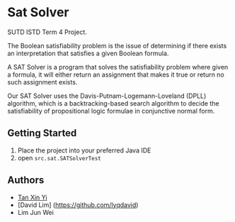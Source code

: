 Sat Solver
===

SUTD ISTD Term 4 Project. 

The Boolean satisfiability problem is the issue of determining if there exists an interpretation that satisfies a given Boolean formula. 

A SAT Solver is a program that solves the satisfiability problem where given a formula, it will either return an assignment that makes it true or return no such assignment exists.

Our SAT Solver uses the Davis-Putnam-Logemann-Loveland (DPLL) algorithm, which is a backtracking-based search algorithm to decide the satisfiability of propositional logic formulae in conjunctive normal form.

## Getting Started

1. Place the project into your preferred Java IDE
2. open `src.sat.SATSolverTest`



## Authors

- [Tan Xin Yi](https://github.com/xvnyv)
- [David Lim] (https://github.com/lyqdavid)
- Lim Jun Wei

